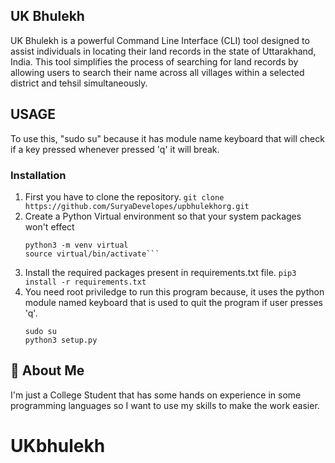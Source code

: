 

## UK Bhulekh
UK Bhulekh is a powerful Command Line Interface (CLI) tool designed to assist individuals in locating their land records in the state of Uttarakhand, India. This tool simplifies the process of searching for land records by allowing users to search their name across all villages within a selected district and tehsil simultaneously.

## USAGE

To use this, "sudo su" because it has module name keyboard that will check if a key pressed whenever pressed 'q' it will break.
### Installation
  1. First you have to clone the repository.
     `git clone https://github.com/SuryaDevelopes/upbhulekhorg.git`
  3. Create a Python Virtual environment so that your system packages won't effect
      ```
      python3 -m venv virtual
      source virtual/bin/activate```
  4. Install the required packages present in requirements.txt file.
     `pip3 install -r requirements.txt`
  5. You need root priviledge to run this program because, it uses the python module named keyboard that is used to quit the program if user presses 'q'. 
     ```
     sudo su
     python3 setup.py
     ```
     
## 🚀 About Me
I'm just a College Student that has some hands on experience in some programming languages so I want to
use my skills to make the work easier.

# UKbhulekh

